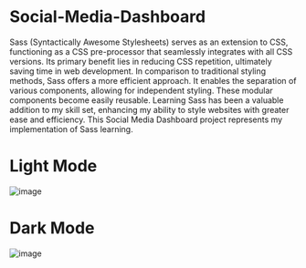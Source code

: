 # Social-Media-Dashboard
Sass (Syntactically Awesome Stylesheets) serves as an extension to CSS, functioning as a CSS pre-processor that seamlessly integrates with all CSS versions. Its primary benefit lies in reducing CSS repetition, ultimately saving time in web development. In comparison to traditional styling methods, Sass offers a more efficient approach. It enables the separation of various components, allowing for independent styling. These modular components become easily reusable. Learning Sass has been a valuable addition to my skill set, enhancing my ability to style websites with greater ease and efficiency. This Social Media Dashboard project represents my implementation of Sass learning.


# Light Mode
![image](https://github.com/iamumesh2058/Social-Media-Dashboard/assets/101959977/8b07de7a-a9eb-4414-947e-9e77e0c52fc4)

# Dark Mode
![image](https://github.com/iamumesh2058/Social-Media-Dashboard/assets/101959977/5145d054-a8ca-4963-b046-b6b88bbbd9b8)

